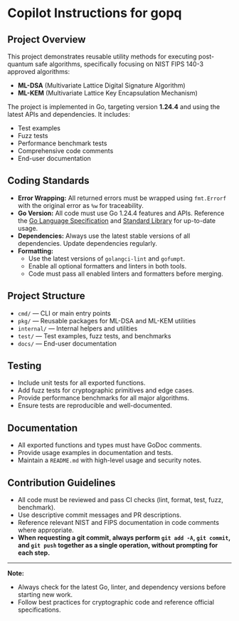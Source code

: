 # Copilot Instructions for gopq

## Project Overview
This project demonstrates reusable utility methods for executing post-quantum safe algorithms, specifically focusing on NIST FIPS 140-3 approved algorithms:
- **ML-DSA** (Multivariate Lattice Digital Signature Algorithm)
- **ML-KEM** (Multivariate Lattice Key Encapsulation Mechanism)

The project is implemented in Go, targeting version **1.24.4** and using the latest APIs and dependencies. It includes:
- Test examples
- Fuzz tests
- Performance benchmark tests
- Comprehensive code comments
- End-user documentation

## Coding Standards
- **Error Wrapping:** All returned errors must be wrapped using `fmt.Errorf` with the original error as `%w` for traceability.
- **Go Version:** All code must use Go 1.24.4 features and APIs. Reference the [Go Language Specification](https://go.dev/ref/spec) and [Standard Library](https://pkg.go.dev/std) for up-to-date usage.
- **Dependencies:** Always use the latest stable versions of all dependencies. Update dependencies regularly.
- **Formatting:**
  - Use the latest versions of `golangci-lint` and `gofumpt`.
  - Enable all optional formatters and linters in both tools.
  - Code must pass all enabled linters and formatters before merging.

## Project Structure
- `cmd/` — CLI or main entry points
- `pkg/` — Reusable packages for ML-DSA and ML-KEM utilities
- `internal/` — Internal helpers and utilities
- `test/` — Test examples, fuzz tests, and benchmarks
- `docs/` — End-user documentation

## Testing
- Include unit tests for all exported functions.
- Add fuzz tests for cryptographic primitives and edge cases.
- Provide performance benchmarks for all major algorithms.
- Ensure tests are reproducible and well-documented.

## Documentation
- All exported functions and types must have GoDoc comments.
- Provide usage examples in documentation and tests.
- Maintain a `README.md` with high-level usage and security notes.


## Contribution Guidelines
- All code must be reviewed and pass CI checks (lint, format, test, fuzz, benchmark).
- Use descriptive commit messages and PR descriptions.
- Reference relevant NIST and FIPS documentation in code comments where appropriate.
- **When requesting a git commit, always perform `git add -A`, `git commit`, and `git push` together as a single operation, without prompting for each step.**

---

**Note:**
- Always check for the latest Go, linter, and dependency versions before starting new work.
- Follow best practices for cryptographic code and reference official specifications.
